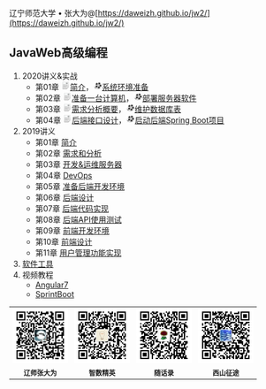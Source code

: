辽宁师范大学 &bull; 张大为@[https://daweizh.github.io/jw2/](https://daweizh.github.io/jw2/)

## JavaWeb高级编程
1. 2020讲义&实战
    - 第01章 ![](assets/me/img/handout16.png)[简介](2020/01/intro.html)，![](assets/me/img/video16.png)[系统环境准备](2020/01/doit.html)
    - 第02章 ![](assets/me/img/handout16.png)[准备一台计算机](2020/02/computer.html)，![](assets/me/img/video16.png)[部署服务器软件](2020/02/doit.html)
    - 第03章 ![](assets/me/img/handout16.png)[需求分析概要](2020/03/req-ana-sum.html)，![](assets/me/img/video16.png)[维护数据库表](2020/03/doit.html)
    - 第04章 ![](assets/me/img/handout16.png)[后端接口设计](2020/04/api-and-arch.html)，![](assets/me/img/video16.png)[启动后端Spring Boot项目](2020/04/doit.html)
2. 2019讲义
    - 第01章 [简介](2019/handout/01/intro.html)
    - 第02章 [需求和分析](2019/handout/02/req-ana.html)
    - 第03章 [开发&运维服务器](2019/handout/03/server.html)
    - 第04章 [DevOps](2019/handout/04/devops.html)
    - 第05章 [准备后端开发环境](2019/handout/05/back-env.html)
    - 第06章 [后端设计](2019/handout/06/back-design.html)
    - 第07章 [后端代码实现](2019/handout/07/back-implement.html)
    - 第08章 [后端API使用测试](2019/handout/08/back-test.html)
    - 第09章 [前端开发环境](2019/handout/09/front-env.html)
    - 第10章 [前端设计](2019/handout/10/front-design.html)
    - 第11章 [用户管理功能实现](2019/handout/11/user.html)
3. [软件工具](tool/tool.html)
4. 视频教程
    - [Angular7](tutorial/angular7.html)
    - [SprintBoot](tutorial/springboot.html)


<table style="border:0px;font-size:12px;">
  <tr>
    <td style="border:0px;"> <img src="assets/me/img/zdw.jpg" width="100"> </td>
    <td style="border:0px;"> <img src="assets/me/img/idea.jpg" width="100"> </td>
    <td style="border:0px;"> <img src="assets/me/img/shl.jpg" width="100"> </td>
    <td style="border:0px;"> <img src="assets/me/img/xszt.jpg" width="100"> </td>
  </tr>
  <tr>
    <th style="border:0px;">辽师张大为</th><th style="border:0px;">智数精英</th>
    <th style="border:0px;">随话录</th><th style="border:0px;">西山征途</th>
  </tr>
</table>
